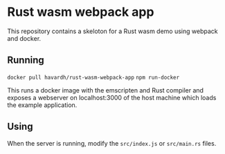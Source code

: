 # Rust wasm webpack app

This repository contains a skeloton for a Rust wasm demo using
webpack and docker.

## Running

`docker pull havardh/rust-wasm-webpack-app`
`npm run-docker`

This runs a docker image with the emscripten and Rust compiler and
exposes a webserver on localhost:3000 of the host machine which loads
the example application.

## Using

When the server is running, modify the `src/index.js` or `src/main.rs` files.
